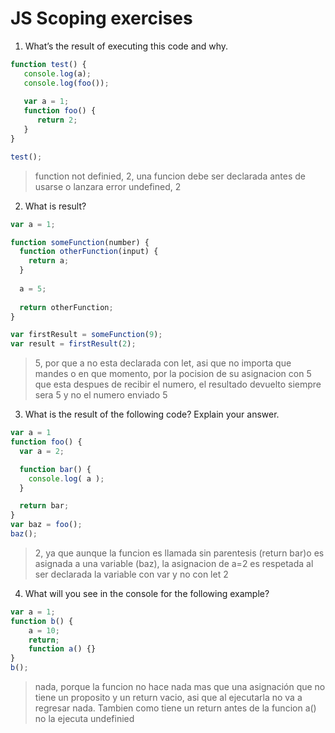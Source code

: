 # JS Scoping exercises

1. What’s the result of executing this code and why.
  ```js
  function test() {
     console.log(a);
     console.log(foo());
     
     var a = 1;
     function foo() {
        return 2;
     }
  }
  
  test();
  ```

> function not definied, 2, una funcion debe ser declarada antes de usarse o lanzara error
> undefined, 2


2. What is result?
  ```js
  var a = 1; 
  
  function someFunction(number) {
    function otherFunction(input) {
      return a;
    }
    
    a = 5;
    
    return otherFunction;
  }
  
  var firstResult = someFunction(9);
  var result = firstResult(2);
  ```
> 5, por que a no esta declarada con let, asi que no importa que mandes o en que momento, por la pocision de su asignacion con 5 que esta despues de recibir el numero, el resultado devuelto siempre sera 5  y no el numero enviado
> 5


3. What is the result of the following code? Explain your answer.
  ```js
  var a = 1
  function foo() {
    var a = 2;

    function bar() {
      console.log( a );
    }

    return bar;
  }
  var baz = foo();
  baz();
  ``` 
> 2, ya que aunque la funcion es llamada sin parentesis (return bar)o es asignada a una variable (baz), la asignacion de a=2 es respetada al ser declarada la variable con var y no con let
> 2


4. What will you see in the console for the following example?
  ```js
  var a = 1; 
  function b() { 
      a = 10; 
      return; 
      function a() {} 
  } 
  b(); 
  ```

> nada, porque la funcion no hace nada mas que una asignación que no tiene un proposito y un return vacio, asi que al ejecutarla no va a regresar nada. Tambien como tiene un return antes de la funcion a() no la ejecuta
> undefinied
